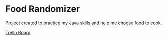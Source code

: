 <h1>Food Randomizer</h1>
<p>Project created to practice my Java skills and help me choose food to cook.</p>
<a href="https://trello.com/b/D5SVeGKC">Trello Board</a>
